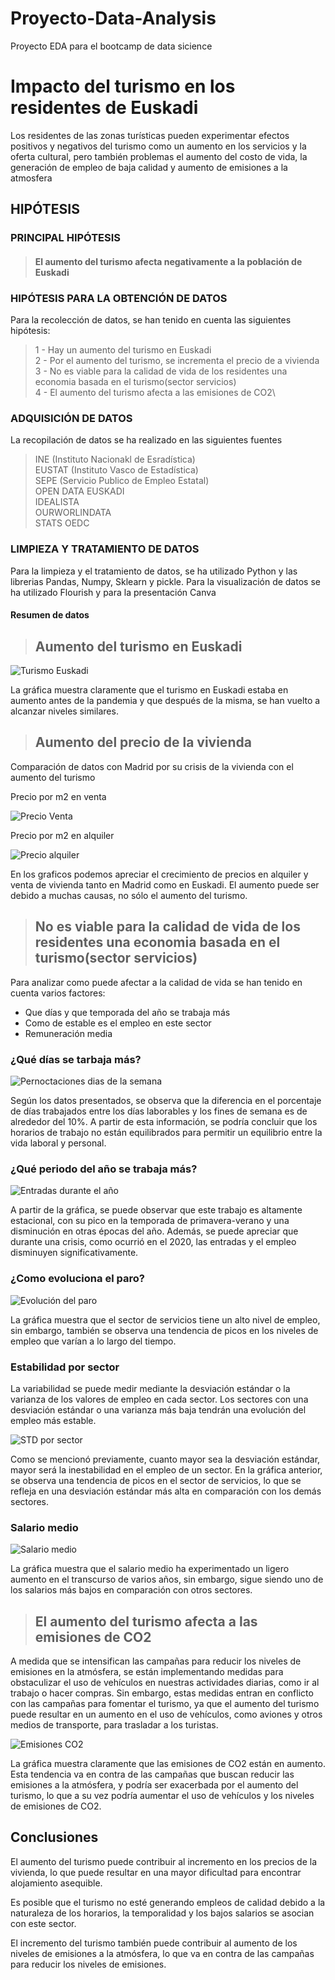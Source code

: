 # Proyecto-Data-Analysis
Proyecto EDA para el bootcamp de data sicience
# Impacto del turismo en los residentes de Euskadi

Los residentes de las zonas turísticas pueden experimentar efectos positivos y negativos del turismo como un aumento en los servicios y la oferta cultural, pero también problemas el aumento del costo de vida, la generación de empleo de baja
calidad y aumento de emisiones a la atmosfera

## HIPÓTESIS

### PRINCIPAL HIPÓTESIS

> #### El aumento del turismo afecta negativamente a la población de Euskadi

### HIPÓTESIS PARA LA OBTENCIÓN DE DATOS

Para la recolección de datos, se han tenido en cuenta las siguientes hipótesis:

> 1 - Hay un aumento del turismo en Euskadi\
> 2 - Por el aumento del turismo, se incrementa el precio de a vivienda\
> 3 - No es viable para la calidad de vida de los residentes una economia basada en el turismo(sector servicios)\
> 4 - El aumento del turismo afecta a las emisiones de CO2\

### ADQUISICIÓN DE DATOS

La recopilación de datos se ha realizado en las siguientes fuentes
> INE (Instituto Nacionakl de Esradística)\
> EUSTAT (Instituto Vasco de Estadística)\
> SEPE (Servicio Publico de Empleo Estatal)\
> OPEN DATA EUSKADI\
> IDEALISTA\
> OURWORLINDATA\
> STATS OEDC

### LIMPIEZA Y TRATAMIENTO DE DATOS

Para la limpieza y el tratamiento de datos, se ha utilizado Python y las librerias Pandas, Numpy, Sklearn y pickle. Para la visualización de datos se ha utilizado Flourish y para la presentación Canva

#### Resumen de datos

> ## Aumento del turismo en Euskadi

![Turismo Euskadi](https://github.com/alandia92/Proyecto-Data-Analysis/blob/main/memoria/img/Turismo%20en%20euskadi.png)

La gráfica muestra claramente que el turismo en Euskadi estaba en aumento antes de la pandemia y que después de la misma, se han vuelto a alcanzar niveles similares.

> ## Aumento del precio de la vivienda

Comparación de datos con Madrid por su crisis de la vivienda con el aumento del turismo

Precio por m2 en venta

![Precio Venta](https://github.com/alandia92/Proyecto-Data-Analysis/blob/main/memoria/img/Venta.png)

Precio por m2 en alquiler

![Precio alquiler](https://github.com/alandia92/Proyecto-Data-Analysis/blob/main/memoria/img/Alquiler.png)

En los graficos podemos apreciar el crecimiento de precios en alquiler y venta de vivienda tanto en Madrid como en Euskadi.
El aumento puede ser debido a muchas causas, no sólo el aumento del turismo.

> ## No es viable para la calidad de vida de los residentes una economia basada en el turismo(sector servicios)

Para analizar como puede afectar a la calidad de vida se han tenido en cuenta varios factores: 
 - Que días y que temporada del año se trabaja más
 - Como de estable es el empleo en este sector
 - Remuneración media

### ¿Qué días se tarbaja más?

![Pernoctaciones dias de la semana](https://github.com/alandia92/Proyecto-Data-Analysis/blob/main/memoria/img/dias%20semana.png)

Según los datos presentados, se observa que la diferencia en el porcentaje de días trabajados entre los días laborables y los fines de semana es de alrededor del 10%. A partir de esta información, se podría concluir que los horarios de trabajo no están equilibrados para permitir un equilibrio entre la vida laboral y personal.

### ¿Qué periodo del año se trabaja más?

![Entradas durante el año](https://github.com/alandia92/Proyecto-Data-Analysis/blob/main/memoria/img/Entradas%20en%20el%20a%C3%B1o.png)

A partir de la gráfica, se puede observar que este trabajo es altamente estacional, con su pico en la temporada de primavera-verano y una disminución en otras épocas del año. Además, se puede apreciar que durante una crisis, como ocurrió en el 2020, las entradas y el empleo disminuyen significativamente.

### ¿Como evoluciona el paro?

![Evolución del paro](https://github.com/alandia92/Proyecto-Data-Analysis/blob/main/memoria/img/Evolucion%20del%20paro.png)

La gráfica muestra que el sector de servicios tiene un alto nivel de empleo, sin embargo, también se observa una tendencia de picos en los niveles de empleo que varían a lo largo del tiempo.

### Estabilidad por sector

La variabilidad se puede medir mediante la desviación estándar o la varianza de los valores de empleo en cada sector. Los sectores con una desviación estándar o una varianza más baja tendrán una evolución del empleo más estable.

![STD por sector](https://github.com/alandia92/Proyecto-Data-Analysis/blob/main/memoria/img/Desviacion%20std.png)

Como se mencionó previamente, cuanto mayor sea la desviación estándar, mayor será la inestabilidad en el empleo de un sector. En la gráfica anterior, se observa una tendencia de picos en el sector de servicios, lo que se refleja en una desviación estándar más alta en comparación con los demás sectores.

### Salario medio

![Salario medio](https://github.com/alandia92/Proyecto-Data-Analysis/blob/main/memoria/img/salario%20medio.png)

La gráfica muestra que el salario medio ha experimentado un ligero aumento en el transcurso de varios años, sin embargo, sigue siendo uno de los salarios más bajos en comparación con otros sectores.

> ## El aumento del turismo afecta a las emisiones de CO2

A medida que se intensifican las campañas para reducir los niveles de emisiones en la atmósfera, se están implementando medidas para obstaculizar el uso de vehículos en nuestras actividades diarias, como ir al trabajo o hacer compras. Sin embargo, estas medidas entran en conflicto con las campañas para fomentar el turismo, ya que el aumento del turismo puede resultar en un aumento en el uso de vehículos, como aviones y otros medios de transporte, para trasladar a los turistas.

![Emisiones CO2](https://github.com/alandia92/Proyecto-Data-Analysis/blob/main/memoria/img/co2.png)

La gráfica muestra claramente que las emisiones de CO2 están en aumento. Esta tendencia va en contra de las campañas que buscan reducir las emisiones a la atmósfera, y podría ser exacerbada por el aumento del turismo, lo que a su vez podría aumentar el uso de vehículos y los niveles de emisiones de CO2.

## Conclusiones

El aumento del turismo puede contribuir al incremento en los precios de la vivienda, lo que puede resultar en una mayor dificultad para encontrar alojamiento asequible.

Es posible que el turismo no esté generando empleos de calidad debido a la naturaleza de los horarios, la temporalidad y los bajos salarios se asocian con este sector.

El incremento del turismo también puede contribuir al aumento de los niveles de emisiones a la atmósfera, lo que va en contra de las campañas para reducir los niveles de emisiones.
